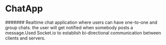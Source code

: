 # ChatApp
####### Realtime chat application where users can have one-to-one and group chats. the user will get notified when somebody
posts a message.Used Socket.io to establish bi-directional communication between clients and servers.
